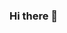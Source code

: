 ### Hi there 👋

<!--
**MMik1/MMik1** is a ✨ _special_ ✨ repository because its `README.md` (this file) appears on your GitHub profile.

Here are some ideas to get you started:

- 🔭 I’m currently working on Unity Survival Game
- 🌱 I’m currently learning C#
- 👯 I’m looking to collaborate on 
- 🤔 I’m looking for help with AI system 
- 💬 Ask me about anything i want to create in the game i want some feedback
- 📫 How to reach me: Discord : Mans
- ⚡ Fun fact: i begin with programming when i was 9 years old i was learning java script for minecraft plugins.
-->
